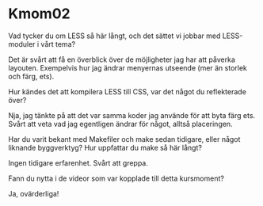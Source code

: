 Kmom02
===============================


Vad tycker du om LESS så här långt, och det sättet vi jobbar med LESS-moduler i vårt tema?

Det är svårt att få en överblick över de möjligheter jag har att påverka layouten. Exempelvis hur jag ändrar menyernas utseende (mer än storlek och färg, ets).


Hur kändes det att kompilera LESS till CSS, var det något du reflekterade över?

Nja, jag tänkte på att det var samma koder jag använde för att byta färg ets. Svårt att veta vad jag egentligen ändrar för något, alltså placeringen.


Har du varit bekant med Makefiler och make sedan tidigare, eller något liknande byggverktyg? Hur uppfattar du make så här långt?

Ingen tidigare erfarenhet. Svårt att greppa.


Fann du nytta i de videor som var kopplade till detta kursmoment?

Ja, ovärderliga!
